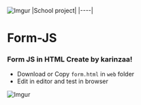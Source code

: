 ![Imgur](http://i.imgur.com/aOVwhuF.jpg)
|School project|
|----|

# Form-JS

### Form JS in HTML Create by karinzaa! </n>

* Download or Copy `form.html` in `web` folder</n>
* Edit in editor and test in browser</n> 

![Imgur](http://i.imgur.com/z9yRvX2.png?1)

